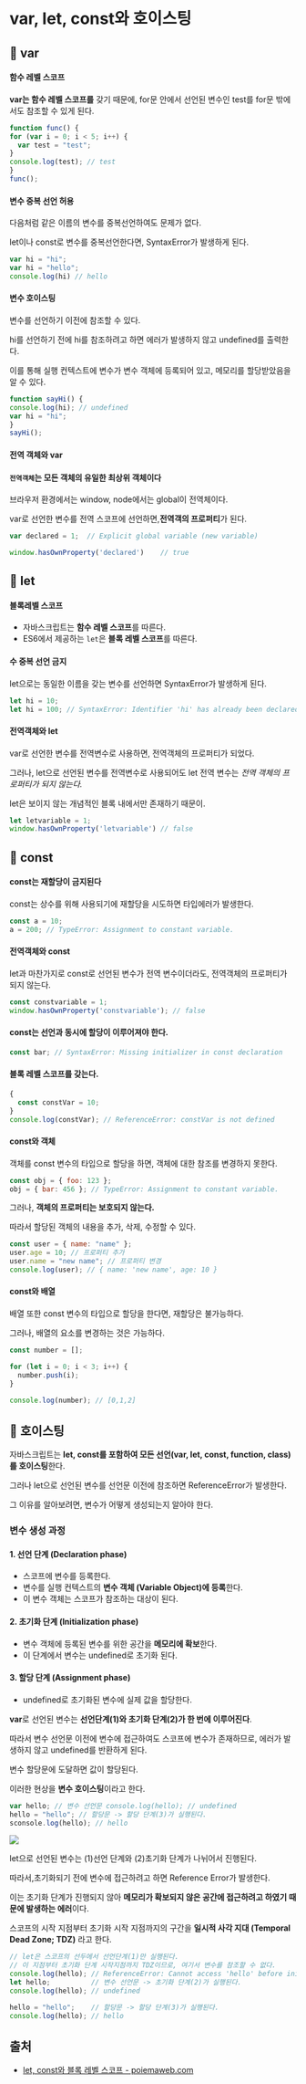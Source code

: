 # var, let, const와 호이스팅

## 🌲 var

#### **함수 레벨 스코프**&#x20;

**var는 함수 레벨 스코프를** 갖기 때문에, for문 안에서 선언된 변수인 test를 for문 밖에서도 참조할 수 있게 된다.

```javascript
function func() {
for (var i = 0; i < 5; i++) {
  var test = "test";
}
console.log(test); // test
}
func();
```

#### **변수 중복 선언 허용**

다음처럼 같은 이름의 변수를 중복선언하여도 문제가 없다.&#x20;

let이나 const로 변수를 중복선언한다면, SyntaxError가 발생하게 된다.

```javascript
var hi = "hi";
var hi = "hello";
console.log(hi) // hello
```

#### **변수 호이스팅**

변수를 선언하기 이전에 참조할 수 있다.&#x20;

hi를 선언하기 전에 hi를 참조하려고 하면 에러가 발생하지 않고 undefined를 출력한다.&#x20;

이를 통해 실행 컨텍스트에 변수가 변수 객체에 등록되어 있고, 메모리를 할당받았음을 알 수 있다.

```javascript
function sayHi() {
console.log(hi); // undefined
var hi = "hi";
}
sayHi();
```

#### **전역 객체와 var**

#### `전역객체`는 모든 객체의 유일한 최상위 객체이다

브라우저 환경에서는 window, node에서는 global이 전역체이다.

var로 선언한 변수를 전역 스코프에 선언하면,**전역객의 프로퍼티**가 된다.

```javascript
var declared = 1;  // Explicit global variable (new variable)

window.hasOwnProperty('declared')    // true
```

## 🌲 let

#### &#x20;**블록레벨 스코프**

* 자바스크립트는 **함수 레벨 스코프**를 따른다.
* ES6에서 제공하는 `let`은 **블록 레벨 스코프**를 따른다.

#### 수 중복 선언 금지&#x20;

let으로는 동일한 이름을 갖는 변수를 선언하면 SyntaxError가 발생하게 된다.

```javascript
let hi = 10;
let hi = 100; // SyntaxError: Identifier 'hi' has already been declared
```

#### 전역객체와 let&#x20;

var로 선언한 변수를 전역변수로 사용하면, 전역객체의 프로퍼티가 되었다.&#x20;

그러나, let으로 선언된 변수를 전역변수로 사용되어도 let 전역 변수는 _전역 객체의 프로퍼티가 되지 않는다._&#x20;

let은 보이지 않는 개념적인 블록 내에서만 존재하기 때문이.

```javascript
let letvariable = 1;
window.hasOwnProperty('letvariable') // false
```

## 🌲 const

#### const는  재할당이 금지된다

const는 상수를 위해 사용되기에 재할당을 시도하면 타입에러가 발생한다.

```javascript
const a = 10;
a = 200; // TypeError: Assignment to constant variable.
```

#### 전역객체와 const

let과 마찬가지로 const로 선언된 변수가 전역 변수이더라도, 전역객체의 프로퍼티가 되지 않는다.

```javascript
const constvariable = 1;
window.hasOwnProperty('constvariable'); // false
```

#### const는 선언과 동시에 할당이 이루어져야 한다.

```javascript
const bar; // SyntaxError: Missing initializer in const declaration
```

#### 블록 레벨 스코프를 갖는다.

```javascript
{
  const constVar = 10;
}
console.log(constVar); // ReferenceError: constVar is not defined
```

#### const와 객체

객체를 const 변수의 타입으로 할당을 하면, 객체에 대한 참조를 변경하지 못한다.

```javascript
const obj = { foo: 123 };
obj = { bar: 456 }; // TypeError: Assignment to constant variable.
```

그러나, **객체의 프로퍼티는 보호되지 않는다.**&#x20;

따라서 할당된 객체의 내용을 추가, 삭제, 수정할 수 있다.

```javascript
const user = { name: "name" };
user.age = 10; // 프로퍼티 추가
user.name = "new name"; // 프로퍼티 변경
console.log(user); // { name: 'new name', age: 10 }
```

#### const와 배열

배열 또한 const 변수의 타입으로 할당을 한다면, 재할당은 불가능하다.&#x20;

그러나, 배열의 요소를 변경하는 것은 가능하다.

```javascript
const number = [];

for (let i = 0; i < 3; i++) {
  number.push(i);
}

console.log(number); // [0,1,2]
```

## 🌲 호이스팅

자바스크립트는 **let, const를 포함하여 모든 선언(var, let, const, function, class)를 호이스팅**한다.&#x20;

그러나 let으로 선언된 변수를 선언문 이전에 참조하면 ReferenceError가 발생한다.&#x20;

그 이유를 알아보려면, 변수가 어떻게 생성되는지 알아야 한다.

### **변수 생성 과정**&#x20;

#### 1. 선언 단계 (Declaration phase)

* 스코프에 변수를 등록한다.
* 변수를 실행 컨텍스트의 **변수 객체 (Variable Object)에 등록**한다.
* 이 변수 객체는 스코프가 참조하는 대상이 된다.

#### 2. 초기화 단계 (Initialization phase)

* 변수 객체에 등록된 변수를 위한 공간을 **메모리에 확보**한다.
* 이 단계에서 변수는 undefined로 초기화 된다.

#### 3. 할당 단계 (Assignment phase)

* undefined로 초기화된 변수에 실제 값을 할당한다.

**var**로 선언된 변수는 **선언단계(1)와 초기화 단계(2)가 한 번에 이루어진다**.&#x20;

따라서 변수 선언문 이전에 변수에 접근하여도 스코프에 변수가 존재하므로, 에러가 발생하지 않고 undefined를 반환하게 된다.&#x20;

변수 할당문에 도달하면 값이 할당된다.&#x20;

이러한 현상을 **변수 호이스팅**이라고 한다.

```javascript
var hello; // 변수 선언문 console.log(hello); // undefined
hello = "hello"; // 할당문 -> 할당 단계(3)가 실행된다. 
sconsole.log(hello); // hello
```

![](https://i.imgur.com/oVJT5JM.png)

let으로 선언된 변수는 (1)선언 단계와 (2)초기화 단계가 나뉘어서 진행된다.

따라서,초기화되기 전에 변수에 접근하려고 하면 Reference Error가 발생한다.

이는 초기화 단계가 진행되지 않아 **메모리가 확보되지 않은 공간에 접근하려고 하였기 때문에 발생하는 에러**이다.

스코프의 시작 지점부터 초기화 시작 지점까지의 구간을 **일시적 사각 지대 (Temporal Dead Zone; TDZ)** 라고 한다.

```javascript
// let은 스코프의 선두에서 선언단계(1)만 실행된다.
// 이 지점부터 초기화 단계 시작지점까지 TDZ이므로, 여기서 변수를 참조할 수 없다.
console.log(hello); // ReferenceError: Cannot access 'hello' before initialization
let hello;          // 변수 선언문 -> 초기화 단계(2)가 실행된다.
console.log(hello); // undefined

hello = "hello";    // 할당문 -> 할당 단계(3)가 실행된다.
console.log(hello); // hello
```

## 출처

* [let, const와 블록 레벨 스코프 - poiemaweb.com](https://poiemaweb.com/es6-block-scope)
